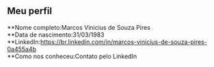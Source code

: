 Meu perfil
-------

**Nome completo:Marcos Vinicius de Souza Pires  
**Data de nascimento:31/03/1983  
**LinkedIn:https://br.linkedin.com/in/marcos-vinicius-de-souza-pires-0a455a4b   
**Como nos conheceu:Contato pelo LinkedIn
